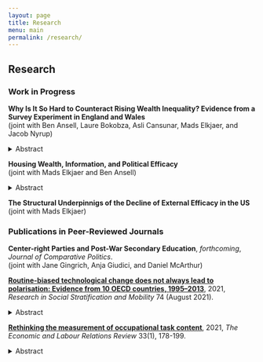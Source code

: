 ```yaml
---
layout: page
title: Research
menu: main
permalink: /research/
---
```


## Research
### Work in Progress

**Why Is It So Hard to Counteract Rising Wealth Inequality? Evidence from a Survey Experiment in England and Wales** \
  (joint with Ben Ansell, Laure Bokobza, Asli Cansunar, Mads Elkjaer, and Jacob Nyrup) 
<details>
  <summary>Abstract</summary>

Taxing inheritances is an effective way of abating rising wealth inequality, yet across advanced economies inheritance tax rates have dropped significantly in recent decades. Why is it so difficult to politically address rising wealth inequality? To help answer this question we study preferences over inheritance taxation using an original survey from England and Wales. We argue that it is difficult to tax inheritances for two reasons. First, many people don't have strong preferences regarding inheritance taxation, and the people who do, are more likely to come from higher socio-economic groups. There is thus a paradox in that the people who would stand to gain the most from taxing inheritances are those least likely to have an opinion on it. Second, rising house prices mean that more people expect to pass on larger inheritances to their children and that more people expect to inherit larger estates, putting downward pressure on inheritance taxes. Using non-experimental and experimental methods, we show that homeowners with more expensive houses, and people whose parents own more expensive properties, are less supportive of inheritance taxation. After empirically demonstrating our argument, we examine what happens when we randomly inform people about the level of wealth inequality locally and/or nationally. We find that our information treatment does not alter peoples’ preferences: preferences over inheritance taxation appear sticky, making it difficult to mobilize political support to address rising wealth inequality. The paper helps explain why addressing rising wealth inequality is politically difficult and thereby contributes to an increasingly salient debate.
    </details>
    <p> </p>  
    
**Housing Wealth, Information, and Political Efficacy** \
  (joint with Mads Elkjaer and Ben Ansell) 
  <details>
  <summary>Abstract</summary>
    
It has long been established that education and income affect people's political efficacy. Surprisingly, the role of wealth has been largely neglected in this literature. This paper studies how home ownership and information about house price inequality affect respondents’ internal and external political efficacy, using a representative survey including an experiment that was administered in England and Wales in the summer of 2021. We find that housing wealth and perceived overall wealth are associated with increased internal and external efficacy. However, controlling for individual-level covariates, only perceived house value and overall wealth exert a statistically significant effect on political efficacy. Household income, education, and sex appear to be the more potent predictors of political efficacy. Furthermore, we see sizeable effects of our information treatments for internal efficacy, but not for external efficacy. In addition, the effect of receiving and understanding the treatments is positive, suggesting that informing people about the high levels of inequality in the housing market does not undermine efficacy in the way materialist theories of political behaviour and preference formation sometimes claim. Instead, we argue that comprehension rather than content of the information matters for internal efficacy. 
    </details>
    <p> </p>  
    
**The Structural Underpinnigs of the Decline of External Efficacy in the US** \
  (joint with Mads Elkjaer)


### Publications in Peer-Reviewed Journals
<p> </p>

**Center-right Parties and Post-War Secondary Education**, *forthcoming*, *Journal of Comparative Politics*. \
(joint with Jane Gingrich, Anja Giudici, and Daniel McArthur) 

**[Routine-biased technological change does not always lead to polarisation: Evidence from 10 OECD countries, 1995–2013](https://www.sciencedirect.com/science/article/abs/pii/S0276562421000433?via%3Dihub)**, 2021, *Research in Social Stratification and Mobility* 74 (August 2021).
<details>
  <summary>Abstract</summary>
  
This article deals with a central paradox in the occupational polarisation literature: most scholars accept that technological change is biased against routine-intensive occupations, but in many countries, we do not see the pattern of occupational polarisation that the theory usually predicts. I argue and show empirically using a dataset of 10 OECD countries between 1995 and 2013 that technological change is both routine-biased and skill-biased, but that the result of routine-biased technological change may be occupational upgrading rather than polar- isation. This is due to differences in occupational routine-wage hierarchies: only where routine occupations cluster around the middle of the wage distribution are we likely to see polarisation. Where routine occupations are concentrated near the bottom of the wage hierarchy, upgrading occupational change is the norm. Based on research on the US, the former has been widely assumed, but it does not hold true in all countries. Overall, this article shows that much previous work on routine-biased technological change and polarisation was built on premises that do not travel well. This underscores the importance of comparative research for building and testing robust general theories.
</details>
  <p> </p>  

**[Rethinking the measurement of occupational task content](https://doi.org/10.1177/10353046211037095)**, 2021, *The Economic and Labour Relations Review* 33(1), 178-199. 
<details>
  <summary>Abstract</summary>

Which tasks workers perform on their jobs is critical for how technological change plays out in the labour market. This crucial insight sparked a large literature on routine-biased technological change which argues that routine occupations with a high share of repetitive and codifiable tasks are at risk of being automated. This paper makes the case for rethinking how we operationalise occupational task content. Based on survey data from 27 European countries between 2000 and 2015, I construct novel measures of routine task intensity and task complexity at the ISCO-88 2-digit level. Comparing them to existing operationalisations, I show that the proposed indices lead to improvements in several critical areas. The task dimensions have a straightforward theoretical interpretation as they capture the essence of the routine-bias and skill-bias arguments and are operationalised to better align theory and measurement. Furthermore, my indices create new opportunities for research by allowing researchers to analyse within-occupation change and country-differences in occupational task content. My paper can therefore contribute to a more sociologically informed understanding of technological change. The indices will benefit both sociologists and labour economists in investigating the nature of recent employment trends in Europe and formulating policies to deal with these challenges.
</details>
<p> </p>
